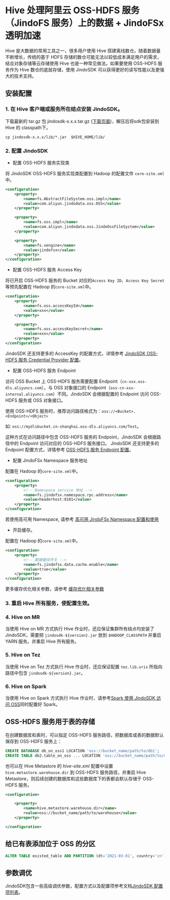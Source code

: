 # Hive 处理阿里云 OSS-HDFS 服务（JindoFS 服务）上的数据 + JindoFSx 透明加速

Hive 是大数据的常用工具之一，很多用户使用 Hive 搭建离线数仓。随着数据量不断增长，传统的基于 HDFS 存储的数仓可能无法以较低成本满足用户的需求，结合对象存储等云存储使用 Hive 也是一种常见做法。如果要使用 OSS-HDFS 服务作为 Hive 数仓的底层存储，使用 JindoSDK 可以获得更好的读写性能以及更强大的技术支持。

## 安装配置

### 1. 在 Hive 客户端或服务所在结点安装 JindoSDK。

下载最新的 tar.gz 包 jindosdk-x.x.x.tar.gz ([下载页面](/docs/user/4.x/jindodata_download.md))，解压后将sdk包安装到 Hive 的 classpath下。

````
cp jindosdk-x.x.x/lib/*.jar  $HIVE_HOME/lib/
````

### 2. 配置 JindoSDK

* 配置 OSS-HDFS 服务实现类

将 JindoSDK OSS-HDFS 服务实现类配置到 Hadoop 的配置文件 `core-site.xml` 中。

```xml
<configuration>
    <property>
        <name>fs.AbstractFileSystem.oss.impl</name>
        <value>com.aliyun.jindodata.oss.OSS</value>
    </property>

    <property>
        <name>fs.oss.impl</name>
        <value>com.aliyun.jindodata.oss.JindoOssFileSystem</value>
    </property>

    <property>
        <name>fs.xengine</name>
        <value>jindofsx</value>
    </property>
</configuration>
```

* 配置 OSS-HDFS 服务 Access Key

将已开启 OSS-HDFS 服务的 Bucket 对应的`Access Key ID`、`Access Key Secret`等预先配置在 Hadoop 的`core-site.xml`中。

```xml
<configuration>
    <property>
        <name>fs.oss.accessKeyId</name>
        <value>xxx</value>
    </property>

    <property>
        <name>fs.oss.accessKeySecret</name>
        <value>xxx</value>
    </property>
</configuration>
```

JindoSDK 还支持更多的 AccessKey 的配置方式，详情参考 [JindoSDK OSS-HDFS 服务 Credential Provider 配置](/docs/user/4.x/4.3.0/jindofs/security/jindosdk_credential_provider_dls.md)。

* 配置 OSS-HDFS 服务 Endpoint

访问 OSS Bucket 上 OSS-HDFS 服务需要配置 Endpoint（`cn-xxx.oss-dls.aliyuncs.com`），与 OSS 对象接口的 Endpoint（`oss-cn-xxx-internal.aliyuncs.com`）不同。JindoSDK 会根据配置的 Endpoint 访问 OSS-HDFS 服务或 OSS 对象接口。

使用 OSS-HDFS 服务时，推荐访问路径格式为：`oss://<Bucket>.<Endpoint>/<Object>`

如: `oss://mydlsbucket.cn-shanghai.oss-dls.aliyuncs.com/Test`。

这种方式在访问路径中包含 OSS-HDFS 服务的 Endpoint，JindoSDK 会根据路径中的 Endpoint 访问对应的 OSS-HDFS 服务接口。 JindoSDK 还支持更多的 Endpoint 配置方式，详情参考 [OSS-HDFS 服务 Endpoint 配置](/docs/user/4.x/4.3.0/jindofs/configuration/jindosdk_endpoint_configuration.md)。

* 配置 JindoFSx Namespace 服务地址

配置在 Hadoop 的`core-site.xml`中。
```xml
<configuration>
    <property>
        <!-- Namespace service 地址 -->
        <name>fs.jindofsx.namespace.rpc.address</name>
        <value>headerhost:8101</value>
    </property>
</configuration>
```
若使用高可用 Namespace, 请参考 [高可用 JindoFSx Namespace 配置和使用](/docs/user/4.x/4.3.0/jindofsx/deploy/deploy_raft_ns.md)

* 开启缓存。

配置在 Hadoop 的`core-site.xml`中。
```xml
<configuration>
    <property>
        <!-- 数据缓存开关 -->
        <name>fs.jindofsx.data.cache.enable</name>
        <value>true</value>
    </property>
</configuration>
```
更多缓存优化相关参数，请参考 [缓存优化相关参数](../configuration/jindosdk_configuration_list.md)

### 3. 重启 Hive 所有服务，使配置生效。

### 4. Hive on MR

当使用 Hive on MR 方式执行 Hive 作业时，还应保证集群所有结点均安装了 JindoSDK，需要把 `jindosdk-${version}.jar` 放到 `$HADOOP_CLASSPATH` 并重启 YARN 服务。并重启 Hive 所有服务。

### 5. Hive on Tez

当使用 Hive on Tez 方式执行 Hive 作业时，还应保证配置 `tez.lib.uris` 所指向路径中包含 `jindosdk-${version}.jar`。

### 6. Hive on Spark

当使用 Hive on Spark 方式执行 Hive 作业时，请参考[Spark 使用 JindoSDK 访问 OSS](../spark/jindosdk_on_spark.md)同时配置好 Spark。

## OSS-HDFS 服务用于表的存储

在创建数据库和表时，可以指定 OSS-HDFS 服务路径，把数据库或表的数据默认保存到 OSS-HDFS 服务上：

```sql
CREATE DATABASE db_on_oss1 LOCATION 'oss://bucket_name/path/to/db1';
CREATE TABLE db2.table_on_oss ... LOCATION 'oss://bucket_name/path/to/db2/tablepath';
```

也可以在 Hive Metastore 的 *hive-site.xml* 配置中设置 `hive.metastore.warehouse.dir` 到 OSS-HDFS 服务路径，并重启 Hive Metastore，则后续创建的数据库和这些数据库下的表都会默认存储于 OSS-HDFS 服务。

```xml
<configuration>

    <property>
        <name>hive.metastore.warehouse.dir</name>
        <value>oss://bucket_name/path/to/warehouse</value>
    </property>

</configuration>
```

## 给已有表添加位于 OSS 的分区

```sql
ALTER TABLE existed_table ADD PARTITION (dt='2021-03-01', country='cn') LOCATION 'oss://bucket_name/path/to/us/part210301cn';
```

## 参数调优

JindoSDK包含一些高级调优参数，配置方式以及配置项参考文档[JindoSDK 配置项列表](../configuration/jindosdk_configuration_list.md)。
